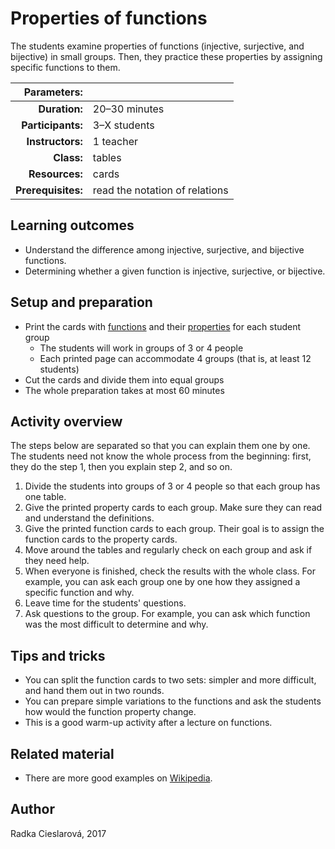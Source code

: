# Properties of functions

The students examine properties of functions (injective, surjective, and bijective) in small groups. Then, they practice these properties by assigning specific functions to them.

| Parameters:        |               |
| -----------------: | :------------ |
| **Duration:**      | 20–30 minutes |
| **Participants:**  | 3–X students  |
| **Instructors:**   | 1 teacher     |
| **Class:**         | tables        |
| **Resources:**     | cards         |
| **Prerequisites:** | read the notation of relations |

## Learning outcomes

* Understand the difference among injective, surjective, and bijective functions.
* Determining whether a given function is injective, surjective, or bijective.

## Setup and preparation

* Print the cards with [functions](functions.pdf) and their [properties](properties.pdf) for each student group
  * The students will work in groups of 3 or 4 people
  * Each printed page can accommodate 4 groups (that is, at least 12 students)
* Cut the cards and divide them into equal groups
* The whole preparation takes at most 60 minutes

## Activity overview

The steps below are separated so that you can explain them one by one. The students need not know the whole process from the beginning: first, they do the step 1, then you explain step 2, and so on.

1. Divide the students into groups of 3 or 4 people so that each group has one table.
2. Give the printed property cards to each group. Make sure they can read and understand the definitions.
3. Give the printed function cards to each group. Their goal is to assign the function cards to the property cards.
4. Move around the tables and regularly check on each group and ask if they need help.
5. When everyone is finished, check the results with the whole class. For example, you can ask each group one by one how they assigned a specific function and why.
6. Leave time for the students' questions.
7. Ask questions to the group. For example, you can ask which function was the most difficult to determine and why.

## Tips and tricks

* You can split the function cards to two sets: simpler and more difficult, and hand them out in two rounds.
* You can prepare simple variations to the functions and ask the students how would the function property change.
* This is a good warm-up activity after a lecture on functions.

## Related material

* There are more good examples on [Wikipedia](https://en.wikipedia.org/wiki/Bijection,_injection_and_surjection).

## Author

Radka Cieslarová, 2017
